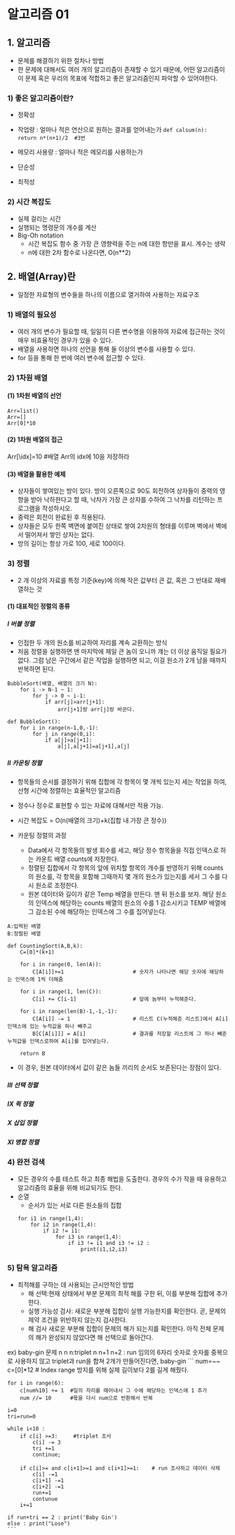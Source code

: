 # 알고리즘 01

## 1. 알고리즘
  - 문제를 해결하기 위한 절차나 방법
  - 한 문제에 대해서도 여러 개의 알고리즘이 존재할 수 있기 때문에, 어떤 알고리즘이 이 문제 혹은 우리의 목표에 적합하고 좋은 알고리즘인지 파악할 수 있어야한다.

### 1) 좋은 알고리즘이란?
  - 정확성
  
  - 작업량 : 얼마나 적은 연산으로 원하는 결과를 얻어내는가
        ```
        def calsum(n):
            return n*(n+1)/2  #3번 
        ```

  - 메모리 사용량 : 얼마나 적은 메모리를 사용하는가

  - 단순성

  - 최적성


### 2) 시간 복잡도
 - 실제 걸리는 시간
 - 실행되는 명령문의 개수를 계산
 - Big-Oh notation
   - 시간 복잡도 함수 중 가장 큰 영향력을 주는 n에 대한 항만을 표시. 계수는 생략
   - n에 대한 2차 함수로 나온다면, O(n**2) 



## 2. 배열(Array)란
 - 일정한 자료형의 변수들을 하나의 이름으로 열거하여 사용하는 자료구조

### 1) 배열의 필요성
 - 여러 개의 변수가 필요할 때, 일일히 다른 변수명을 이용하여 자료에 접근하는 것이 매우 비효율적인 경우가 있을 수 있다.
 - 배열을 사용하면 하나의 선언을 통해 둘 이상의 변수를 사용할 수 있다.
 - for 등을 통해 한 번에 여러 변수에 접근할 수 있다.
 
### 2) 1차원 배열

#### (1) 1차원 배열의 선언
 ```
 Arr=list()
 Arr=[]
 Arr[0]*10
 ```
 
#### (2) 1차원 배열의 접근
Arr[\idx]=10 #배열 Arr의 idx에 10을 저장하라

#### (3) 배열을 활용한 예제
 - 상자들이 쌓여있는 방이 있다. 방이 오른쪽으로 90도 회전하여 상자들이 중력의 영향을 받아 낙하한다고 할 때, 낙차가 가장 큰 상자를 수하여 그 낙차를 리턴하는 프로그램을 작성하시오.
 - 중력은 회전이 완료된 후 적용된다.
 - 상자들은 모두 한쪽 벽면에 붙여진 상태로 쌓여 2차원의 형태를 이루며 벽에서 벽에서 떨어져서 쌓인 상자는 없다.
 - 방의 길이는 항상 가로 100, 세로 100이다.


### 3) 정렬
 - 2 개 이상의 자료를 특정 기준(key)에 의해 작은 값부터 큰 값, 혹은 그 반대로 재배열하는 것

#### (1) 대표적인 정렬의 종류

##### I 버블 정렬
 - 인접한 두 개의 원소를 비교하여 자리를 계속 교환하는 방식
 - 처음 정렬을 실행하면 맨 마지막에 제일 큰 놈이 오니까 걔는 더 이상 움직일 필요가 없다. 그럼 남은 구간에서 같은 작업을 실행하면 되고, 이걸 원소가 2개 남을 때까지 반복하면 된다.
```
BubbleSort(배열, 배열의 크기 N):
    for i -> N-1 ~ 1:
        for j -> 0 ~ i-1:
            if arr[j]>arr[j+1]:
                arr[j+1]랑 arr[j]랑 바꾼다.
```

```
def BubbleSort():
    for i in range(n-1,0,-1):
        for j in range(0,i):
            if a[j]>a[j+1]:
                a[j],a[j+1]=a[j+1],a[j]
```

##### II 카운팅 정렬
 - 항목들의 순서를 결정하기 위해 집합에 각 항목이 몇 개씩 있는지 세는 작업을 하여, 선형 시간에 정렬하는 효율적인 알고리즘
 - 정수나 정수로 표현할 수 있는 자료에 대해서만 적용 가능.
 - 시간 복잡도 = O(n(배열의 크기)+k(집합 내 가장 큰 정수))

 - 카운팅 정렬의 과정
   - Data에서 각 항목들의 발생 회수를 세고, 해당 정수 항목들을 직접 인덱스로 하는 카운트 배열 counts에 저장한다. 
   - 정렬된 집합에서 각 항목의 앞에 위치할 항목의 개수를 반영하기 위해 counts의 원소를, 각 항목을 포함해 그때까지 몇 개의 원소가 있는지를 세서 그 수를 다시 원소로 조정한다.
   - 원본 데이터와 길이가 같은 Temp 배열을 만든다. 맨 뒤 원소를 보자. 해당 원소의 인덱스에 해당하는 counts 배열의 원소의 수를 1 감소시키고 TEMP 배열에 그 감소된 수에 해당하는 인덱스에 그 수를 집어넣는다. 

```
A:입력된 배열
B:정렬된 배열

def CountingSort(A,B,k):
    C=[0]*(k+1)

    for i in range(0, len(A)):
        C[A[i]]+=1                      # 숫자가 나타나면 해당 숫자에 해당하는 인덱스에 1씩 더해줌
    
    for i in range(1, len(C)):
        C[i] += C[i-1]                  # 앞에 놈부터 누적해준다.
    
    for i in range(len(B)-1,-1,-1):
        C[A[i]] -= 1                    # 리스트 C(누적해준 리스트)에서 A[i] 인덱스에 있는 누적값을 하나 빼주고
        B[C[A[i]]] = A[i]               # 결과를 저장할 리스트에 그 하나 빼준 누적값을 인덱스로하여 A[i]를 집어넣는다.

    return B
```


 - 이 경우, 원본 데이터에서 값이 같은 놈들 끼리의 순서도 보존된다는 장점이 있다.


##### III 선택 정렬

##### IX 퀵 정렬

##### X 삽입 정렬

##### XI 병합 정렬


### 4) 완전 검색
 - 모든 경우의 수를 테스트 하고 최종 해법을 도출한다. 경우의 수가 작을 때 유용하고 알고리즘의 효율을 위해 비교되기도 한다.
 - 순열
   - 순서가 있는 서로 다른 원소들의 집합
    ```
    for i1 in range(1,4):
        for i2 in range(1,4):
            if i2 != i1:
                for i3 in range(1,4):
                    if i3 != i1 and i3 != i2 :
                        print(i1,i2,i3)
    ```

### 5) 탐욕 알고리즘
 - 최적해를 구하는 데 사용되는 근시안적인 방법
   - 해 선택:현재 상태에서 부분 문제의 최적 해를 구한 뒤, 이를 부분해 집합에 추가한다.
   - 실행 가능성 검사: 새로운 부분해 집합이 실행 가능한지를 확인한다. 곧, 문제의 제약 조건을 위반하지 않는지 검사한다.
   - 해 검사 새로운 부분해 집합이 문제의 해가 되는지를 확인한다. 아직 전체 문제의 해가 완성되지 않았다면 해 선택으로 돌아간다.

ex) baby-gin 문제
    n n n:triplet
    n n+1 n+2 : run
    임의의 6자리 숫자로 숫자를 중복으로 사용하지 않고 triplet과 run을 합쳐 2개가 만들어진다면, baby-gin
    ```
    num=~~
    c=[0]*12            # Index range 방지를 위해 실제 길이보다 2를 길게 해줬다.

    for i in range(6):
        c[num%10] += 1  #일의 자리를 떼어내서 그 수에 해당하는 인덱스에 1 추가
        num //= 10      #몫을 다시 num으로 반환해서 반복

    i=0
    tri=run=0

    while i<10 :
        if c[i] >=3:     #triplet 조사
            c[i] -= 3
            tri +=1
            continue;
        
        if c[i]>= and c[i+1]>=1 and c[i+1]>=1:    # run 조사하고 데이터 삭제
            c[i] -=1
            c[i+1] -=1
            c[i+2] -=1
            run+=1
            contunue
        i+=1

    if run+tri == 2 : print('Baby Gin')
    else : print("Lose")
    ```
